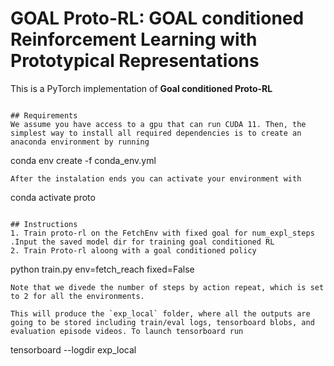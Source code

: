 # GOAL Proto-RL: GOAL conditioned Reinforcement Learning with Prototypical Representations

This is a PyTorch implementation of **Goal conditioned Proto-RL** 





```

## Requirements
We assume you have access to a gpu that can run CUDA 11. Then, the simplest way to install all required dependencies is to create an anaconda environment by running
```
conda env create -f conda_env.yml
```
After the instalation ends you can activate your environment with
```
conda activate proto
```

## Instructions
1. Train proto-rl on the FetchEnv with fixed goal for num_expl_steps .Input the saved model dir for training goal conditioned RL 
2. Train Proto-rl aloong with a goal conditioned policy
```
python train.py env=fetch_reach  fixed=False
```
Note that we divede the number of steps by action repeat, which is set to 2 for all the environments.

This will produce the `exp_local` folder, where all the outputs are going to be stored including train/eval logs, tensorboard blobs, and evaluation episode videos. To launch tensorboard run
```
tensorboard --logdir exp_local
```
